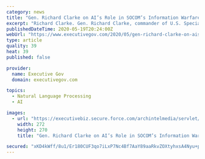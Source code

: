 ```yaml
---
category: news
title: "Gen. Richard Clarke on AI’s Role in SOCOM’s Information Warfare Efforts"
excerpt: "Richard Clarke. Gen. Richard Clarke, commander of U.S. Special Operations Command (SOCOM), said artificial intelligence will play a key role in SOCOM’s information warfare initi"
publishedDateTime: 2020-05-19T20:24:00Z
webUrl: "https://www.executivegov.com/2020/05/gen-richard-clarke-on-ais-role-in-socoms-information-warfare-efforts/"
type: article
quality: 39
heat: 39
published: false

provider:
  name: Executive Gov
  domain: executivegov.com

topics:
  - Natural Language Processing
  - AI

images:
  - url: "https://executivebiz.secure.force.com/archintelmedia/servlet/servlet.FileDownload?file=00Pf300000s3T7pEAE"
    width: 272
    height: 270
    title: "Gen. Richard Clarke on AI’s Role in SOCOM’s Information Warfare Efforts"

secured: "xKD4kWff/8u1/Er180CUF3qo7iLxP7Nc4Bf7AaY89aaRkvZOXtyhxsA4Nyu+p1O/Vjlt5cfccCh8anlqF+ws5r0Ld4VmJY4lCySXBHvF7clOJQQqduL46rpc0sNXncgulkRZG2tKD4MIyirws/j0kdxozjNsvyTZxLfi0BnL/N/ZrN0XdT+XLZsvmENKhKLaAHfdkcqeOniw21QJ0riiPAF3KDUNwkc93+CcglVXUS2yKEElo9sObzgjxAzN6DSWbKsD2juJFj2DRfU37Vsza/t5C9Qpaa07h9XAyepfBfDMFOVtX6LBtE1IwjQ6hzcYWz3K0SXlqyRvlG1EXAqIa3vY+SEHx/LueUZ3bgcuf/sLSm0dMpwQy9y8ORfvmT80SvyE1WQJl5NFyAoIL6SV0RnjuVahjtNfvYgPeLf39wm6nmh+n53p1Q94h4hv9W6DdbjgVGeyBGK2ymXYXtJMCwaXBSAlM1ejCWVOGhK+SdA=;5T0ZNAEAihjPa/DrMWccsg=="
---
```


